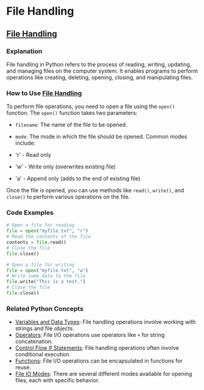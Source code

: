 # File Handling 
## [File Handling](./../file-handling/)

### Explanation
File handling in Python refers to the process of reading, writing, updating, and managing files on the computer system. It enables programs to perform operations like creating, deleting, opening, closing, and manipulating files.

### How to Use [File Handling](./../file-handling/)
To perform file operations, you need to open a file using the `open()` function. The `open()` function takes two parameters:

- `filename`: The name of the file to be opened.
- `mode`: The mode in which the file should be opened. Common modes include:

 - 'r' - Read only
 - 'w' - Write only (overwrites existing file)
 - 'a' - Append only (adds to the end of existing file)

Once the file is opened, you can use methods like `read()`, `write()`, and `close()` to perform various operations on the file.

### Code Examples
```python
# Open a file for reading
file = open("myfile.txt", "r")
# Read the contents of the file
contents = file.read()
# Close the file
file.close()
```

```python
# Open a file for writing
file = open("myfile.txt", "w")
# Write some data to the file
file.write("This is a test.")
# Close the file
file.close()
```

### Related Python Concepts

- [Variables and Data Types](./../variables-and-data-types/): File handling operations involve working with strings and file objects.
- [Operators](./../operators/): File I/O operations use operators like `+` for string concatenation.
- [Control Flow If Statements](./../control-flow-if-statements/): File handling operations often involve conditional execution.
- [Functions](./../functions/): File I/O operations can be encapsulated in functions for reuse.
- [File IO Modes](./../file-io-modes/): There are several different modes available for opening files, each with specific behavior.